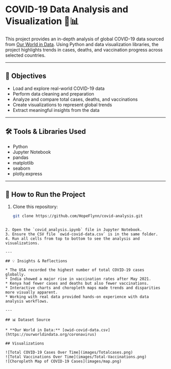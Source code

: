 
# COVID-19 Data Analysis and Visualization 🦠📊

This project provides an in-depth analysis of global COVID-19 data sourced from [Our World in Data](https://ourworldindata.org/coronavirus). Using Python and data visualization libraries, the project highlights trends in cases, deaths, and vaccination progress across selected countries.

---

## 🎯 Objectives

- Load and explore real-world COVID-19 data
- Perform data cleaning and preparation
- Analyze and compare total cases, deaths, and vaccinations
- Create visualizations to represent global trends
- Extract meaningful insights from the data

---

## 🛠️ Tools & Libraries Used

- Python
- Jupyter Notebook
- pandas
- matplotlib
- seaborn
- plotly.express

---

## 🚀 How to Run the Project

1. Clone this repository:
   ```bash
   git clone https://github.com/HopeFlynn/covid-analysis.git
````

2. Open the `covid_analysis.ipynb` file in Jupyter Notebook.
3. Ensure the CSV file `owid-covid-data.csv` is in the same folder.
4. Run all cells from top to bottom to see the analysis and visualizations.

---

## 💡 Insights & Reflections

* The USA recorded the highest number of total COVID-19 cases globally.
* India showed a major rise in vaccination rates after May 2021.
* Kenya had fewer cases and deaths but also fewer vaccinations.
* Interactive charts and choropleth maps made trends and disparities more visually apparent.
* Working with real data provided hands-on experience with data analysis workflows.

---

## 📊 Dataset Source

* **Our World in Data:** [owid-covid-data.csv](https://ourworldindata.org/coronavirus)

## Visualizations

![Total COVID-19 Cases Over Time](images/Totalcases.png)
![Total Vaccinations Over Time](images/Total-Vaccinations.png)
![Choropleth Map of COVID-19 Cases](images/map.png)
